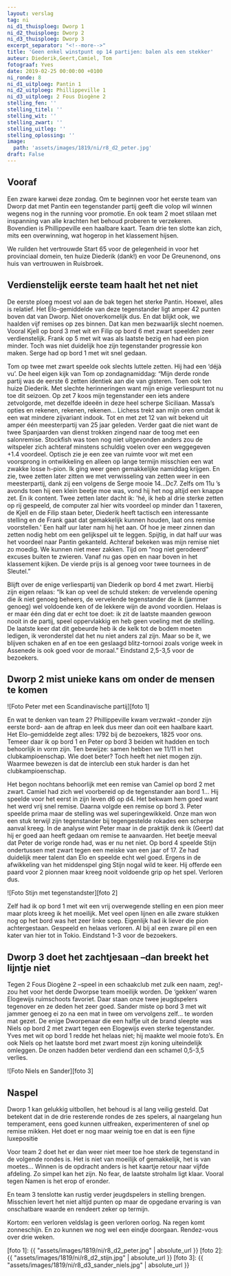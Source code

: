 ```yaml
---
layout: verslag
tag: ni
ni_d1_thuisploeg: Dworp 1
ni_d2_thuisploeg: Dworp 2
ni_d3_thuisploeg: Dworp 3
excerpt_separator: "<!--more-->"
title: 'Geen enkel winstpunt op 14 partijen: balen als een stekker'
auteur: Diederik,Geert,Camiel, Tom
fotograaf: Yves
date: 2019-02-25 00:00:00 +0100
ni_ronde: 8
ni_d1_uitploeg: Pantin 1
ni_d2_uitploeg: Phillippeville 1
ni_d3_uitploeg: 2 Fous Diogène 2
stelling_fen: ''
stelling_titel: ''
stelling_wit: ''
stelling_zwart: ''
stelling_uitleg: ''
stelling_oplossing: ''
image:
  path: 'assets/images/1819/ni/r8_d2_peter.jpg'
draft: False
---
```

## Vooraf

Een zware karwei deze zondag. Om te beginnen voor het eerste team van Dworp dat met Pantin een tegenstander partij geeft die volop wil winnen wegens nog in the running voor promotie. En ook team 2 moet stilaan met inspanning van alle krachten het behoud proberen te verzekeren. Bovendien is Phillippeville een haalbare kaart. Team drie ten slotte kan zich, mits een overwinning, wat hogerop in het klassement hijsen.
<!--more-->

We ruilden het vertrouwde Start 65 voor de gelegenheid in voor het provinciaal domein, ten huize Diederik (dank!) en voor De Greunenond, ons huis van vertrouwen in Ruisbroek.

## Verdienstelijk eerste team haalt het net niet

De eerste ploeg moest vol aan de bak tegen het sterke Pantin. Hoewel, alles is relatief. Het Elo-gemiddelde van deze tegenstander ligt amper 42 punten boven dat van Dworp. Niet onoverkomelijk dus. En dat blijkt ook, we haalden vijf remises op zes binnen. Dat kan men bezwaarlijk slecht noemen. Vooral Kjell op bord 3 met wit en Filip op bord 6 met zwart speelden zeer verdienstelijk. Frank op 5 met wit was als laatste bezig en had een pion minder. Toch was niet duidelijk hoe zijn tegenstander progressie kon maken. Serge had op bord 1 met wit snel gedaan.

Tom op twee met zwart speelde ook slechts luttele zetten. Hij had een ‘déjà vu’. De heel eigen kijk van Tom op zondagnamiddag:  “Mijn derde ronde partij was de eerste 6 zetten identiek aan die van gisteren. Toen ook ten huize Diederik.  Met slechte herinneringen want mijn enige verliespunt tot nu toe dit seizoen.  Op zet 7 koos mijn tegenstander een iets andere zetvolgorde, met dezelfde ideeën in deze heel scherpe Siciliaan.  Massa’s opties en rekenen, rekenen, rekenen...  Lichess trekt aan mijn oren omdat ik een wat mindere zijvariant indook.  Tot en met zet 12 van wit bekend uit amper één meesterpartij van 25 jaar geleden.  Verder gaat die niet want de twee Spanjaarden van dienst trokken zingend naar de toog met een salonremise.  Stockfish was toen nog niet uitgevonden anders zou de witspeler zich achteraf minstens schuldig voelen over een weggegeven +1.4 voordeel. Optisch zie je een zee van ruimte voor wit met een voorsprong in ontwikkeling en alleen op lange termijn misschien een wat zwakke losse h-pion.  Ik ging weer geen gemakkelijke namiddag krijgen. En zie, twee zetten later zitten we met verwisseling van zetten weer in een meesterpartij, dank zij een volgens de Serge mooie 14...Dc7.  Zelfs om 11u ’s avonds toen hij een klein beetje moe was, vond hij het nog altijd een knappe zet. En ik content. Twee zetten later dacht ik: 'hé, ik heb al drie sterke zetten op rij gespeeld, de computer zal hier wits voordeel op minder dan 1 taxeren, de Kjell en de Filip staan beter, Diederik heeft tactisch een interessante stelling en de Frank gaat dat gemakkelijk kunnen houden, laat ons remise voorstellen.'  Een half uur later nam hij het aan.  Of hoe je meer zinnen dan zetten nodig hebt om een gelijkspel uit te leggen.  Spijtig, in dat half uur was het voordeel naar Pantin gekanteld. Achteraf bekeken was mijn remise niet zo moedig. We kunnen niet meer zakken.  Tijd om “nog niet gerodeerd” excuses buiten te zwieren. Vanaf nu gas open en naar boven in het klassement kijken. De vierde prijs is al genoeg voor twee tournees in de Sleutel.”

Blijft over de enige verliespartij van Diederik op bord 4 met zwart. Hierbij zijn eigen relaas: “Ik kan op veel de schuld steken: de vervelende opening die ik niet genoeg beheers, de vervelende tegenstander die ik (jammer genoeg) wel voldoende ken of de lekkere wijn de avond voordien. Helaas is er maar één ding dat er echt toe doet: ik zit de laatste maanden gewoon nooit in de partij, speel oppervlakkig en heb geen voeling met de stelling. De laatste keer dat dit gebeurde heb ik de kelk tot de bodem moeten ledigen, ik veronderstel dat het nu niet anders zal zijn. Maar so be it, we blijven schaken en af en toe een geslaagd blitz-tornooi zoals vorige week in Assenede is ook goed voor de moraal.” Eindstand 2,5-3,5 voor de bezoekers.

## Dworp 2 mist unieke kans om onder de mensen te komen

![Foto Peter met een Scandinavische partij][foto 1]

En wat te denken van team 2? Phillippeville kwam verzwakt –zonder zijn eerste bord- aan de aftrap en leek dus meer dan ooit een haalbare kaart. Het Elo-gemiddelde zegt alles: 1792 bij de bezoekers, 1825 voor ons. Temeer daar ik op bord 1 en Peter op bord 3 beiden wit hadden en toch behoorlijk in vorm zijn. Ten bewijze: samen hebben we 11/11 in het clubkampioenschap. Wie doet beter? Toch heeft het niet mogen zijn. Waarmee bewezen is dat de interclub een stuk harder is dan het clubkampioenschap.

Het begon nochtans behoorlijk met een remise van Camiel op bord 2 met zwart. Camiel had zich wel voorbereid op de tegenstander aan bord 1... Hij speelde voor het eerst in zijn leven d6 op d4. Het bekwam hem goed want het werd vrij snel remise. Daarna volgde een remise op bord 3. Peter speelde prima maar de stelling was wel superingewikkeld. Onze man won een stuk terwijl zijn tegenstander bij tegengestelde rokades een scherpe aanval kreeg. In de analyse wint Peter maar in de praktijk denk ik (Geert) dat hij er goed aan heeft gedaan om remise te aanvaarden. Het beetje meeval dat Peter de vorige ronde had, was er nu net niet. Op bord 4 speelde Stijn ondertussen met zwart tegen een meiske van een jaar of 17. Ze had duidelijk meer talent dan Elo en speelde echt wel goed. Ergens in de afwikkeling van het middenspel ging Stijn nogal wild te keer. Hij offerde een paard voor 2 pionnen maar kreeg nooit voldoende grip op het spel. Verloren dus.

![Foto Stijn met tegenstandster][foto 2]

Zelf had ik op bord 1 met wit een vrij overwegende stelling en een pion meer maar plots kreeg ik het moeilijk. Met veel open lijnen en alle zware stukken nog op het bord was het zeer linke soep. Eigenlijk had ik liever die pion achtergestaan. Gespeeld en helaas verloren. Al bij al een zware pil en een kater van hier tot in Tokio. Eindstand 1-3 voor de bezoekers.

## Dworp 3 doet het zachtjesaan –dan breekt het lijntje niet

Tegen 2 Fous Diogène 2 –speel in een schaakclub met zulk een naam, zeg!- zou het voor het derde Dworpse team moeilijk worden. De ‘gekken’ waren Elogewijs ruimschoots favoriet. Daar staan onze twee jeugdspelers tegenover en ze deden het zeer goed. Sander miste op bord 3 met wit jammer genoeg ei zo na een mat in twee om vervolgens zelf… te worden mat gezet. De enige Dworpenaar die een halfje uit de brand sleepte was Niels op bord 2 met zwart tegen een Elogewijs even sterke tegenstander. Yves met wit op bord 1 redde het helaas niet; hij maakte wel mooie foto’s. En ook Niels op het laatste bord met zwart moest zijn koning uiteindelijk omleggen. De onzen hadden beter verdiend dan een schamel 0,5-3,5 verlies.

![Foto Niels en Sander][foto 3]

## Naspel

Dworp 1 kan gelukkig uitbollen, het behoud is al lang veilig gesteld. Dat betekent dat in de drie resterende rondes de zes spelers, al naargelang hun temperament, eens goed kunnen uitfreaken, experimenteren of snel op remise mikken. Het doet er nog maar weinig toe en dat is een fijne luxepositie

Voor team 2 doet het er dan weer niet meer toe hoe sterk de tegenstand in de volgende rondes is. Het is niet van moeilijk of gemakkelijk, het is van moetes… Winnen is de opdracht anders is het kaartje retour naar vijfde afdeling. Zo simpel kan het zijn. No fear, de laatste strohalm ligt klaar. Vooral tegen Namen is het erop of eronder.

En team 3 tenslotte kan rustig verder jeugdspelers in stelling brengen. Misschien levert het niet altijd punten op maar de opgedane ervaring is van onschatbare waarde en rendeert zeker op termijn.

Kortom: een verloren veldslag is geen verloren oorlog. Na regen komt zonneschijn. En zo kunnen we nog wel een eindje doorgaan. Rendez-vous over drie weken.

[foto 1]: {{ "assets/images/1819/ni/r8_d2_peter.jpg" | absolute_url }}
[foto 2]: {{ "assets/images/1819/ni/r8_d2_stijn.jpg" | absolute_url }}
[foto 3]: {{ "assets/images/1819/ni/r8_d3_sander_niels.jpg" | absolute_url }}
